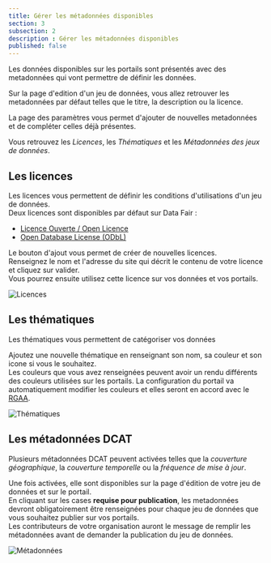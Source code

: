 ```yaml
---
title: Gérer les métadonnées disponibles
section: 3
subsection: 2
description : Gérer les métadonnées disponibles
published: false
---
```


Les données disponibles sur les portails sont présentés avec des metadonnées qui vont permettre de définir les données.  

Sur la page d'edition d'un jeu de données, vous allez retrouver les metadonnées par défaut telles que le titre, la description ou la licence.

La page des paramètres vous permet d'ajouter de nouvelles metadonnées et de compléter celles déjà présentes.

Vous retrouvez les *Licences*, les *Thématiques* et les *Métadonnées des jeux de données*.

## Les licences

Les licences vous permettent de définir les conditions d'utilisations d'un jeu de données.  
Deux licences sont disponibles par défaut sur Data&nbsp;Fair :  
* [Licence Ouverte / Open Licence](https://www.etalab.gouv.fr/licence-ouverte-open-licence/)
* [Open Database License (ODbL)](https://opendatacommons.org/licenses/odbl/1-0/)

Le bouton d'ajout vous permet de créer de nouvelles licences.  
Renseignez le nom et l'adresse du site qui décrit le contenu de votre licence et cliquez sur valider.  
Vous pourrez ensuite utilisez cette licence sur vos données et vos portails.

![Licences](./images/lessons/admin-02-licences.jpg)  

## Les thématiques

Les thématiques vous permettent de catégoriser vos données

Ajoutez une nouvelle thématique en renseignant son nom, sa couleur et son icone si vous le souhaitez.  
Les couleurs que vous avez renseignées peuvent avoir un rendu différents des couleurs utilisées sur les portails. La configuration du portail va automatiquement modifier les couleurs et elles seront en accord avec le [RGAA](https://www.numerique.gouv.fr/publications/rgaa-accessibilite/).

![Thématiques](./images/lessons/admin-02-thematics.jpg)  

## Les métadonnées DCAT

Plusieurs métadonnées DCAT peuvent activées telles que la *couverture géographique*, la *couverture temporelle* ou la *fréquence de mise à jour*.  

Une fois activées, elle sont disponibles sur la page d'édition de votre jeu de données et sur le portail.  
En cliquant sur les cases **requise pour publication**, les metadonnées devront obligatoirement être renseignées pour chaque jeu de données que vous souhaitez publier sur vos portails.  
Les contributeurs de votre organisation auront le message de remplir les métadonnées avant de demander la publication du jeu de données.

![Métadonnées](./images/lessons/admin-02-DCAT.jpg)  
